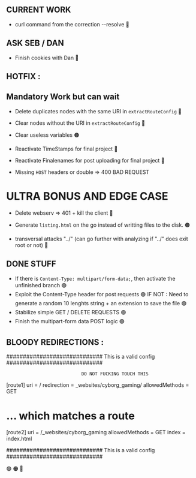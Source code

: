 ## CURRENT WORK
- curl command from the correction --resolve 🔴

## ASK SEB / DAN
- Finish cookies with Dan 🔴

## HOTFIX :


## Mandatory Work but can wait
- Delete duplicates nodes with the same URI in `extractRouteConfig` 🔴

- Clear nodes without the URI in `extractRouteConfig` 🔴

- Clear useless variables 🟠

- Reactivate TimeStamps for final project 🔴

- Reactivate Finalenames for post uploading for final project 🔴

- Missing `HOST` headers or double => 400 BAD REQUEST



# ULTRA BONUS AND EDGE CASE
- Delete webserv => 401 + kill the client 🔴

- Generate `listing.html` on the go instead of writting files to the disk. 🟠

- transversal attacks "../" (can go further with analyzing if "../" does exit root or not) 🔴


## DONE STUFF
- If there is `Content-Type: multipart/form-data;`, then activate the unfinished branch 🟢
- Exploit the Content-Type header for post requests 🟢
IF NOT : Need to generate a random 10 lenghts string + an extension to save the file 🟢
- Stabilize simple GET / DELETE REQUESTS 🟢
- Finish the multipart-form data POST logic 🟢

## BLOODY REDIRECTIONS :

############################# This is a valid config #############################

								
								
								DO NOT FUCKING TOUCH THIS



[route1]
uri = /
redirection = _websites/cyborg_gaming/
allowedMethods = GET

# ... which matches a route
[route2]
uri = /_websites/cyborg_gaming
allowedMethods = GET
index = index.html

############################# This is a valid config #############################

🟢
🟠
🔴
